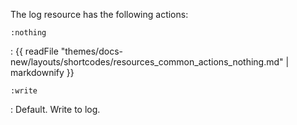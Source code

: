 The log resource has the following actions:

`:nothing`

:   {{ readFile "themes/docs-new/layouts/shortcodes/resources_common_actions_nothing.md" | markdownify }}

`:write`

:   Default. Write to log.